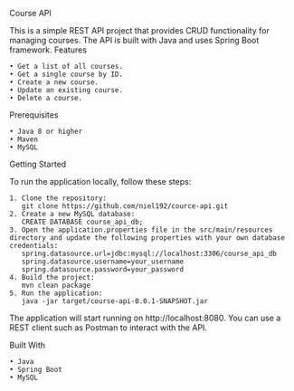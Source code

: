 Course API

This is a simple REST API project that provides CRUD functionality for managing courses. The API is built with Java and uses Spring Boot framework.
Features

    • Get a list of all courses.    
    • Get a single course by ID.    
    • Create a new course.    
    • Update an existing course.
    • Delete a course.
    
Prerequisites

    • Java 8 or higher
    • Maven
    • MySQL
    
Getting Started

To run the application locally, follow these steps:

    1. Clone the repository:
       git clone https://github.com/niel192/cource-api.git
    2. Create a new MySQL database:
       CREATE DATABASE course_api_db;
    3. Open the application.properties file in the src/main/resources directory and update the following properties with your own database credentials:
       spring.datasource.url=jdbc:mysql://localhost:3306/course_api_db
       spring.datasource.username=your_username
       spring.datasource.password=your_password
    4. Build the project:
       mvn clean package
    5. Run the application:
       java -jar target/course-api-0.0.1-SNAPSHOT.jar
       
The application will start running on http://localhost:8080. You can use a REST client such as Postman to interact with the API.

Built With

    • Java
    • Spring Boot
    • MySQL
